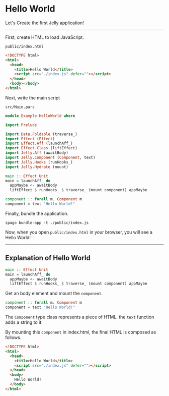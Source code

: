 # Hello World

Let's Create the first Jelly application!

---

First, create HTML to load JavaScript.

`public/index.html`

```html
<!DOCTYPE html>
<html>
  <head>
    <title>Hello World</title>
    <script src="./index.js" defer=""></script>
  </head>
  <body></body>
</html>
```

Next, write the main script

`src/Main.purs`

```purescript
module Example.HelloWorld where

import Prelude

import Data.Foldable (traverse_)
import Effect (Effect)
import Effect.Aff (launchAff_)
import Effect.Class (liftEffect)
import Jelly.Aff (awaitBody)
import Jelly.Component (Component, text)
import Jelly.Hooks (runHooks_)
import Jelly.Hydrate (mount)

main :: Effect Unit
main = launchAff_ do
  appMaybe <- awaitBody
  liftEffect $ runHooks_ $ traverse_ (mount component) appMaybe

component :: forall m. Component m
component = text "Hello World!"
```

Finally, bundle the application.

```
spago bundle-app -t ./public/index.js
```

Now, when you open `public/index.html` in your browser, you will see a Hello World!

---

## Explanation of Hello World

```purescript
main :: Effect Unit
main = launchAff_ do
  appMaybe <- awaitBody
  liftEffect $ runHooks_ $ traverse_ (mount component) appMaybe
```

Get an body element and mount the `component`.

```purescript
component :: forall m. Component m
component = text "Hello World!"

```

The `Component` type class represents a piece of HTML. the `text` function adds a string to it.

By mounting this `component` in index.html, the final HTML is composed as follows.

```html
<!DOCTYPE html>
<html>
  <head>
    <title>Hello World</title>
    <script src="./index.js" defer=""></script>
  </head>
  <body>
    Hello World!
  </body>
</html>
```
